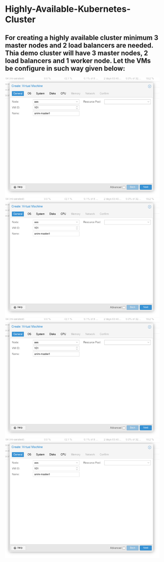 # Highly-Available-Kubernetes-Cluster

## For creating a highly available cluster minimum 3 master nodes and 2 load balancers are needed. Thia demo cluster will have 3 master nodes, 2 load balancers and 1 worker node. Let the VMs be configure in such way given below: ##
<img src="https://github.com/animshamura/Highly-Available-Kubernetes-Cluster/blob/main/screenshots/pr1.png?raw=true">
<img src="https://github.com/animshamura/Highly-Available-Kubernetes-Cluster/blob/main/screenshots/pr1.png?raw=true">
<img src="https://github.com/animshamura/Highly-Available-Kubernetes-Cluster/blob/main/screenshots/pr1.png?raw=true">
<img src="https://github.com/animshamura/Highly-Available-Kubernetes-Cluster/blob/main/screenshots/pr1.png?raw=true">
